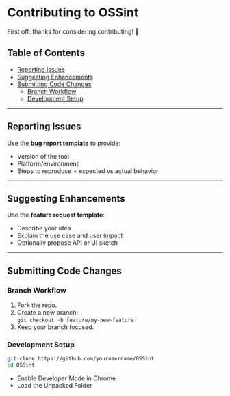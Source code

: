# Contributing to OSSint

First off: thanks for considering contributing! 🎉

## Table of Contents
- [Reporting Issues](#reporting-issues)
- [Suggesting Enhancements](#suggesting-enhancements)
- [Submitting Code Changes](#submitting-code-changes)
  - [Branch Workflow](#branch-workflow)
  - [Development Setup](#development-setup)

---

## Reporting Issues
Use the **bug report template** to provide:
- Version of the tool
- Platform/environment
- Steps to reproduce + expected vs actual behavior

---

## Suggesting Enhancements
Use the **feature request template**:
- Describe your idea
- Explain the use case and user impact
- Optionally propose API or UI sketch

---

## Submitting Code Changes

### Branch Workflow
1. Fork the repo.
2. Create a new branch:  
   `git checkout -b feature/my-new-feature`
3. Keep your branch focused.

### Development Setup
```bash
git clone https://github.com/yourusername/OSSint
cd OSSint
```
- Enable Developer Mode in Chrome
- Load the Unpacked Folder
